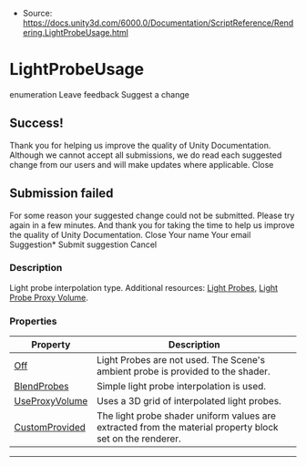 * Source: https://docs.unity3d.com/6000.0/Documentation/ScriptReference/Rendering.LightProbeUsage.html

# LightProbeUsage
enumeration
Leave feedback
Suggest a change
## Success!
Thank you for helping us improve the quality of Unity Documentation. Although we cannot accept all submissions, we do read each suggested change from our users and will make updates where applicable.
Close
## Submission failed
For some reason your suggested change could not be submitted. Please <a>try again</a> in a few minutes. And thank you for taking the time to help us improve the quality of Unity Documentation.
Close
Your name Your email Suggestion* Submit suggestion
Cancel
### Description
Light probe interpolation type.
Additional resources: [Light Probes](https://docs.unity3d.com/6000.0/Documentation/Manual/LightProbes.html), [Light Probe Proxy Volume](https://docs.unity3d.com/6000.0/Documentation/ScriptReference/LightProbeProxyVolume.html).
### Properties
Property | Description  
---|---  
[Off](https://docs.unity3d.com/6000.0/Documentation/ScriptReference/Rendering.LightProbeUsage.Off.html) | Light Probes are not used. The Scene's ambient probe is provided to the shader.  
[BlendProbes](https://docs.unity3d.com/6000.0/Documentation/ScriptReference/Rendering.LightProbeUsage.BlendProbes.html) | Simple light probe interpolation is used.  
[UseProxyVolume](https://docs.unity3d.com/6000.0/Documentation/ScriptReference/Rendering.LightProbeUsage.UseProxyVolume.html) | Uses a 3D grid of interpolated light probes.  
[CustomProvided](https://docs.unity3d.com/6000.0/Documentation/ScriptReference/Rendering.LightProbeUsage.CustomProvided.html) | The light probe shader uniform values are extracted from the material property block set on the renderer.  
* * *
